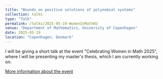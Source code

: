 ```yaml
---
title: "Bounds on positive solutions of polynomial systems"
collection: talks
type: "Talk"
permalink: /talks/2025-05-19-WomenInMathKU
venue: "Department of Mathematics, University of Copenhagen"
date: 2025-05-19
location: "Copenhagen, Denmark"
---
```


I will be giving a short talk at the event "Celebrating Women in Math 2025", where I will be presenting my master's thesis, which I am currently working on.

[More information about the event](https://www.math.ku.dk/english/calendar/events/women-in-math-2025/)
